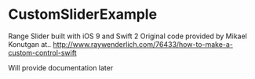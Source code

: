 # CustomSliderExample
Range Slider built with iOS 9 and Swift 2
Original code provided by Mikael Konutgan at..
http://www.raywenderlich.com/76433/how-to-make-a-custom-control-swift

Will provide documentation later
